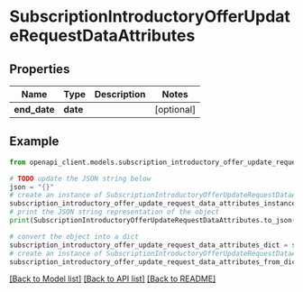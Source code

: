 # SubscriptionIntroductoryOfferUpdateRequestDataAttributes


## Properties

Name | Type | Description | Notes
------------ | ------------- | ------------- | -------------
**end_date** | **date** |  | [optional] 

## Example

```python
from openapi_client.models.subscription_introductory_offer_update_request_data_attributes import SubscriptionIntroductoryOfferUpdateRequestDataAttributes

# TODO update the JSON string below
json = "{}"
# create an instance of SubscriptionIntroductoryOfferUpdateRequestDataAttributes from a JSON string
subscription_introductory_offer_update_request_data_attributes_instance = SubscriptionIntroductoryOfferUpdateRequestDataAttributes.from_json(json)
# print the JSON string representation of the object
print(SubscriptionIntroductoryOfferUpdateRequestDataAttributes.to_json())

# convert the object into a dict
subscription_introductory_offer_update_request_data_attributes_dict = subscription_introductory_offer_update_request_data_attributes_instance.to_dict()
# create an instance of SubscriptionIntroductoryOfferUpdateRequestDataAttributes from a dict
subscription_introductory_offer_update_request_data_attributes_from_dict = SubscriptionIntroductoryOfferUpdateRequestDataAttributes.from_dict(subscription_introductory_offer_update_request_data_attributes_dict)
```
[[Back to Model list]](../README.md#documentation-for-models) [[Back to API list]](../README.md#documentation-for-api-endpoints) [[Back to README]](../README.md)


